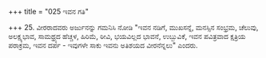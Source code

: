 +++
title = "025 ಇವನ ಗತಿ"

+++
25. ವೀರರಾದವರು ಅರ್ಜುನನ್ನು ಗಮನಿಸಿ ನೋಡಿ "ಇವನ ನಡಿಗೆ, ಮುಖಸನ್ನೆ, ಮನಸ್ಸಿನ ಸಂಭ್ರಮ, ಚೆಲುವು, ಅಲಕ್ಷ್ಯಭಾವ, ಸಾಮಥ್ರ್ಯದ ಹೆಚ್ಚಳ, ಹಿರಿಮೆ, ಠೀವಿ, ಭಯವಿಲ್ಲದ ಭಾವನೆ, ಉಬ್ಬುವಿಕೆ, ಇವನ ಪವಿತ್ರವಾದ ಕ್ಷತ್ರಿಯ ಪರಾಕ್ರಮ, ಇವನ ದರ್ಪ - ಇವುಗಳೇ ಸಾಕು ಇವನು ಅತಿಶಯದ ವೀರನೆನ್ನಲು" ಎಂದರು.